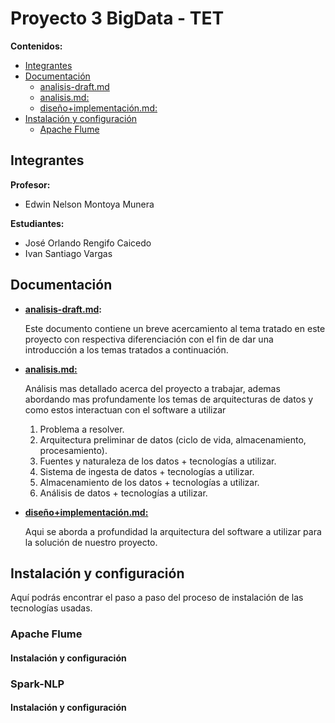 # Proyecto 3 BigData - TET

**Contenidos:**
- [Integrantes](#Integrantes)
- [Documentación](#Documentación)
	- [analisis-draft.md](analisis-draft.md)
	-  [analisis.md:](analisis.md)
	-  [diseño+implementación.md:](diseño+implementacion.md)
-  [Instalación y configuración](#Instalación-y-configuración)
	- [Apache Flume](#Apache-Flume)

## Integrantes

**Profesor:**
- Edwin Nelson Montoya Munera

**Estudiantes:**
- José Orlando Rengifo Caicedo
- Ivan Santiago Vargas

## Documentación

- **[analisis-draft.md](analisis-draft.md):**

	Este documento contiene un  breve acercamiento al tema tratado  en este proyecto con respectiva diferenciación con el fin de dar una introducción a los temas tratados a continuación.
	
- **[analisis.md:](analisis.md)**

	Análisis mas detallado acerca del proyecto a trabajar, ademas abordando mas profundamente los temas de arquitecturas de datos y como estos interactuan con el software a utilizar
	1.  Problema a resolver.
	2.  Arquitectura preliminar de datos (ciclo de vida, almacenamiento, procesamiento).
	3.  Fuentes y naturaleza de los datos + tecnologías a utilizar.
	4.  Sistema de ingesta de datos + tecnologías a utilizar.
	5.  Almacenamiento de los datos + tecnologías a utilizar.
	6.  Análisis de datos + tecnologías a utilizar.
	
- **[diseño+implementación.md:](diseño+implementacion.md)**

	Aqui se aborda a profundidad la arquitectura del software a utilizar para la solución de nuestro proyecto.

## Instalación y configuración

Aquí podrás encontrar el paso a paso del proceso de instalación de las tecnologías usadas.

### Apache Flume

#### Instalación y configuración

### Spark-NLP
	
#### Instalación y configuración

<!--stackedit_data:
eyJoaXN0b3J5IjpbLTExOTQxMjcwMzQsLTIxMTUzMDI2MjMsMz
M3Mjc4MDUwLC0xMTUxODYxMDgwLDIwNTMyMjY1ODcsNjgyOTM1
MzldfQ==
-->